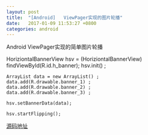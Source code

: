 ```yaml
---
layout: post
title:  "[Android]	 ViewPager实现的图片轮播"
date:   2017-01-09 11:53:27 +0800
categories: android
---
```


Android ViewPager实现的简单图片轮播


   HoriziontalBannerView hsv = (HoriziontalBannerView) findViewById(R.id.h_banner);
    hsv.init() ;
 
    ArrayList data = new ArrayList() ;
    data.add(R.drawable.banner_1) ;
    data.add(R.drawable.banner_2) ;
    data.add(R.drawable.banner_3) ;
 
    hsv.setBannerData(data);
 
    hsv.startFlipping();


[源码地址](https://github.com/ngLiaXL/Banner)





